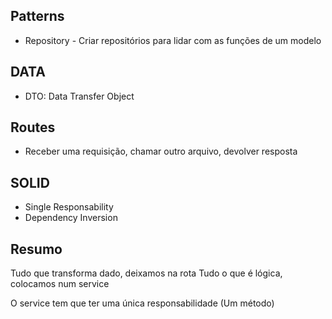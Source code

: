 ## Patterns
- Repository - Criar repositórios para lidar com as funções de um modelo

## DATA
- DTO: Data Transfer Object

## Routes
- Receber uma requisição, chamar outro arquivo, devolver resposta

## SOLID
- Single Responsability
- Dependency Inversion

## Resumo

Tudo que transforma dado, deixamos na rota
Tudo o que é lógica, colocamos num service

O service tem que ter uma única responsabilidade (Um método)